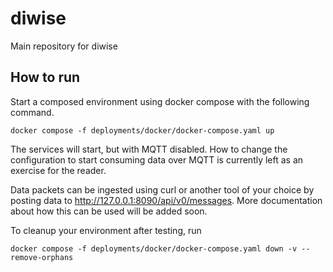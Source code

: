 # diwise

Main repository for diwise

## How to run

Start a composed environment using docker compose with the following command.

`docker compose -f deployments/docker/docker-compose.yaml up`

The services will start, but with MQTT disabled. How to change the configuration to start consuming data over MQTT is currently left as an exercise for the reader.

Data packets can be ingested using curl or another tool of your choice by posting data to http://127.0.0.1:8090/api/v0/messages. More documentation about how this can be used will be added soon.

To cleanup your environment after testing, run

`docker compose -f deployments/docker/docker-compose.yaml down -v --remove-orphans`

